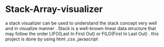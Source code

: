 # Stack-Array-visualizer
 a stack visualizer can be used to understand the stack concept very well and in visualize manner .  Stack is a well-known linear data structure that may follow the order LIFO(Last In First Out) or FILO(First In Last Out) .  this project is done by using html ,css ,javascript
